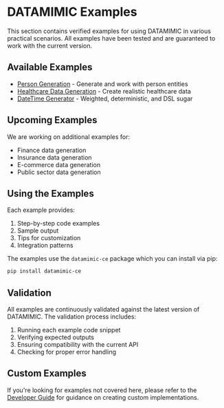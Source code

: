 # DATAMIMIC Examples

This section contains verified examples for using DATAMIMIC in various practical scenarios. All examples have been tested and are guaranteed to work with the current version.

## Available Examples

- [Person Generation](person_generation.md) - Generate and work with person entities
- [Healthcare Data Generation](healthcare_generation.md) - Create realistic healthcare data
- [DateTime Generator](datetime_generator.md) - Weighted, deterministic, and DSL sugar

## Upcoming Examples

We are working on additional examples for:

- Finance data generation
- Insurance data generation
- E-commerce data generation
- Public sector data generation

## Using the Examples

Each example provides:

1. Step-by-step code examples
2. Sample output
3. Tips for customization
4. Integration patterns

The examples use the `datamimic-ce` package which you can install via pip:

```bash
pip install datamimic-ce
```

## Validation

All examples are continuously validated against the latest version of DATAMIMIC. The validation process includes:

1. Running each example code snippet
2. Verifying expected outputs
3. Ensuring compatibility with the current API
4. Checking for proper error handling

## Custom Examples

If you're looking for examples not covered here, please refer to the [Developer Guide](../developer_guide.md) for guidance on creating custom implementations. 
